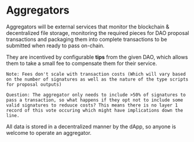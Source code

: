 # Aggregators
Aggregators will be external services that monitor the blockchain & decentralized file storage, monitoring the required pieces for DAO proposal transactions and packaging them into complete transactions to be submitted when ready to pass on-chain.

They are incentived by configurable **tips** from the given DAO, which allows them to take a small fee to compensate them for their service.

`Note: Fees don't scale with transaction costs (Which will vary based on the number of signatures as well as the nature of the type scripts for proposal outputs)`

`Question: The aggregator only needs to include >50% of signatures to pass a transaction, so what happens if they opt not to include some valid signatures to reduuce costs? This means there is no layer 1 record of this vote occuring which might have implications down the line.`

All data is stored in a decentralized manner by the dApp, so anyone is welcome to operate an aggregator.

